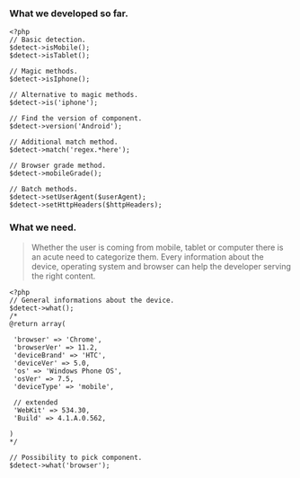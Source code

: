 ### What we developed so far.

```
<?php
// Basic detection.
$detect->isMobile();
$detect->isTablet();

// Magic methods.
$detect->isIphone();

// Alternative to magic methods.
$detect->is('iphone');

// Find the version of component.
$detect->version('Android');

// Additional match method.
$detect->match('regex.*here');

// Browser grade method.
$detect->mobileGrade();

// Batch methods.
$detect->setUserAgent($userAgent);
$detect->setHttpHeaders($httpHeaders);
```

### What we need.
> Whether the user is coming from mobile, tablet or computer there is an acute need to categorize them. Every information about the device, operating system and browser can help the developer serving the right content.

```
<?php
// General informations about the device.
$detect->what();
/*
@return array(

 'browser' => 'Chrome',
 'browserVer' => 11.2,
 'deviceBrand' => 'HTC',
 'deviceVer' => 5.0,
 'os' => 'Windows Phone OS',
 'osVer' => 7.5,
 'deviceType' => 'mobile',
 
 // extended
 'WebKit' => 534.30,
 'Build' => 4.1.A.0.562,

)
*/

// Possibility to pick component.
$detect->what('browser');
```